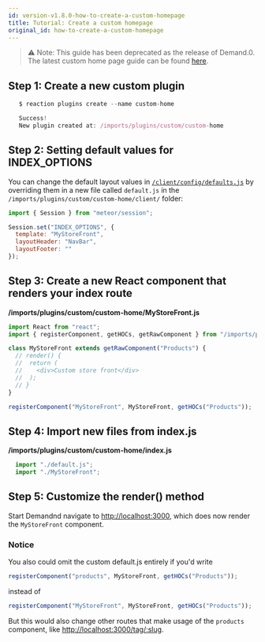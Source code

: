 ```yaml
---
id: version-v1.8.0-how-to-create-a-custom-homepage
title: Tutorial: Create a custom homepage
original_id: how-to-create-a-custom-homepage
---
```


> ⚠️ Note: This guide has been deprecated as the release of Demand.0. The latest custom home page guide can be found [here](https://docs.reactioncommerce.com/docs/swag-shop-5).

## Step 1: Create a new custom plugin

```js
   $ reaction plugins create --name custom-home

   Success!
   New plugin created at: /imports/plugins/custom/custom-home
```

## Step 2: Setting default values for INDEX_OPTIONS

You can change the default layout values in [`/client/config/defaults.js`]( https://github.com/reactioncommerce/reaction/blob/f40ff536c139d70da02ca10ae12655247452d658/client/config/defaults.js#L1-L74) by overriding them in a new file called `default.js` in the `/imports/plugins/custom/custom-home/client/` folder:

```js
import { Session } from "meteor/session";

Session.set("INDEX_OPTIONS", {
  template: "MyStoreFront",
  layoutHeader: "NavBar",
  layoutFooter: ""
});
```

## Step 3: Create a new React component that renders your index route

**/imports/plugins/custom/custom-home/MyStoreFront.js**
```js
import React from "react";
import { registerComponent, getHOCs, getRawComponent } from "/imports/plugins/core/components/lib";

class MyStoreFront extends getRawComponent("Products") {
  // render() {
  //  return (
  //    <div>Custom store front</div>
  //  );
  // }
}

registerComponent("MyStoreFront", MyStoreFront, getHOCs("Products"));
```

## Step 4: Import new files from index.js
**/imports/plugins/custom/custom-home/index.js**
```js
  import "./default.js";
  import "./MyStoreFront";
```

## Step 5: Customize the render() method

Start Demandnd navigate to <http://localhost:3000>, which does now render the `MyStoreFront` component.

### Notice

You also could omit the custom default.js entirely if you'd write

```js
registerComponent("products", MyStoreFront, getHOCs("Products"));
```

instead of

```js
registerComponent("MyStoreFront", MyStoreFront, getHOCs("Products"));
```

But this would also change other routes that make usage of the `products`
component, like <http://localhost:3000/tag/:slug>.
